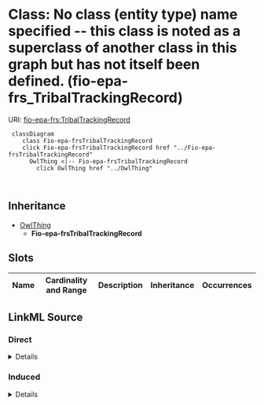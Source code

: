 

# Class: No class (entity type) name specified -- this class is noted as a superclass of another class in this graph but has not itself been defined. (fio-epa-frs_TribalTrackingRecord)





URI: [fio-epa-frs:TribalTrackingRecord](http://w3id.org/fio/v1/epa-frs#TribalTrackingRecord)






```mermaid
 classDiagram
    class Fio-epa-frsTribalTrackingRecord
    click Fio-epa-frsTribalTrackingRecord href "../Fio-epa-frsTribalTrackingRecord"
      OwlThing <|-- Fio-epa-frsTribalTrackingRecord
        click OwlThing href "../OwlThing"
      
      
```





## Inheritance
* [OwlThing](../classes/OwlThing.md)
    * **Fio-epa-frsTribalTrackingRecord**



## Slots

| Name | Cardinality and Range | Description | Inheritance | Occurrences |
| ---  | --- | --- | --- | --- |














## LinkML Source

<!-- TODO: investigate https://stackoverflow.com/questions/37606292/how-to-create-tabbed-code-blocks-in-mkdocs-or-sphinx -->

### Direct

<details>

```yaml
name: fio-epa-frs_TribalTrackingRecord
title: No class (entity type) name specified -- this class is noted as a superclass
  of another class in this graph but has not itself been defined.
from_schema: okns:fiokg
exact_mappings:
- http://w3id.org/fio/v1/epa-frs#TribalTrackingRecord
rank: 1000
is_a: owl_Thing
class_uri: fio-epa-frs:TribalTrackingRecord

```
</details>

### Induced

<details>

```yaml
name: fio-epa-frs_TribalTrackingRecord
title: No class (entity type) name specified -- this class is noted as a superclass
  of another class in this graph but has not itself been defined.
from_schema: okns:fiokg
exact_mappings:
- http://w3id.org/fio/v1/epa-frs#TribalTrackingRecord
rank: 1000
is_a: owl_Thing
class_uri: fio-epa-frs:TribalTrackingRecord

```
</details>